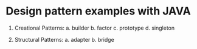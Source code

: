 # Design pattern examples with JAVA

1. Creational Patterns:
	a. builder
	b. factor
	c. prototype
	d. singleton

2. Structural Patterns:
	a. adapter
	b. bridge